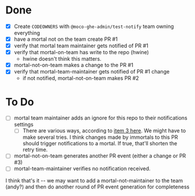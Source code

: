 # Done
- [x] Create `CODEOWNERS` with `@moco-ghe-admin/test-notify` team owning everything
- [x] have a mortal not on the team create PR #1
- [X] verify that mortal team maintainer gets notified of PR #1
- [X] verify that mortal-on-team has write to the repo (hwine)
  - hwine doesn't think this matters.
- [x] mortal-not-on-team makes a change to the PR #1
- [x] verify that mortal-team-maintainer gets notified of PR #1 change
  - if not notified, mortal-not-on-team makes PR #2

# To Do

- [ ] mortal team maintainer adds an ignore for this repo to their notifications settings
  - [ ] There are various ways, according to [item 3 here](https://docs.github.com/en/account-and-profile/managing-subscriptions-and-notifications-on-github/managing-subscriptions-for-activity-on-github/managing-your-subscriptions#unwatching-repositories). We might have to make several tries. I think changes made by immortals to this PR should trigger notifications to a mortal. If true, that'll shorten the retry time.
- [ ] mortal-not-on-team generates another PR event (either a change or PR #3)
- [ ] mortal-team-maintainer verifies no notification received.

I think that's it -- we may want to add a mortal-not-maintainer to the team (andy?) and then do another round of PR event generation for completeness
